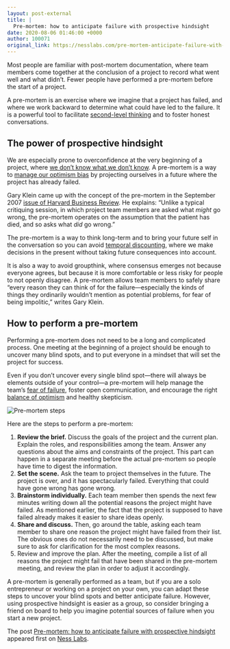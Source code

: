 ```yaml
---
layout: post-external
title: |
  Pre-mortem: how to anticipate failure with prospective hindsight
date: 2020-08-06 01:46:00 +0000
author: 100071
original_link: https://nesslabs.com/pre-mortem-anticipate-failure-with-prospective-hindsight?utm_source=rss&utm_medium=rss&utm_campaign=pre-mortem-anticipate-failure-with-prospective-hindsight
---
```


Most people are familiar with post-mortem documentation, where team members come together at the conclusion of a project to record what went well and what didn’t. Fewer people have performed a pre-mortem before the start of a project.

A pre-mortem is an exercise where we imagine that a project has failed, and where we work backward to determine what could have led to the failure. It is a powerful tool to facilitate [second-level thinking](https://nesslabs.com/second-level-thinking) and to foster honest conversations.

## The power of prospective hindsight

We are especially prone to overconfidence at the very beginning of a project, where [we don’t know what we don’t know](https://nesslabs.com/dunning-kruger-effect). A pre-mortem is a way to [manage our optimism bias](https://nesslabs.com/cognitive-biases-entrepreneurship) by projecting ourselves in a future where the project has already failed.

Gary Klein came up with the concept of the pre-mortem in the September 2007 [issue of Harvard Business Review](https://hbr.org/2007/09/performing-a-project-premortem). He explains: “Unlike a typical critiquing session, in which project team members are asked what _might_ go wrong, the pre-mortem operates on the assumption that the patient has died, and so asks what _did_ go wrong.”

The pre-mortem is a way to think long-term and to bring your future self in the conversation so you can avoid [temporal discounting](https://nesslabs.com/temporal-discounting), where we make decisions in the present without taking future consequences into account.

It is also a way to avoid groupthink, where consensus emerges not because everyone agrees, but because it is more comfortable or less risky for people to not openly disagree. A pre-mortem allows team members to safely share “every reason they can think of for the failure—especially the kinds of things they ordinarily wouldn’t mention as potential problems, for fear of being impolitic,” writes Gary Klein.

## How to perform a pre-mortem

Performing a pre-mortem does not need to be a long and complicated process. One meeting at the beginning of a project should be enough to uncover many blind spots, and to put everyone in a mindset that will set the project for success.

Even if you don’t uncover every single blind spot—there will always be elements outside of your control—a pre-mortem will help manage the team’s [fear of failure](https://nesslabs.com/fail-like-a-scientist), foster open communication, and encourage the right [balance of optimism](https://nesslabs.com/hope-optimism) and healthy skepticism.

![Pre-mortem steps](https://nesslabs.com/wp-content/uploads/2020/08/pre-mortem-illustration-1024x365.png)

Here are the steps to perform a pre-mortem:

1. **Review the brief.** Discuss the goals of the project and the current plan. Explain the roles, and responsibilities among the team. Answer any questions about the aims and constraints of the project. This part can happen in a separate meeting before the actual pre-mortem so people have time to digest the information.
2. **Set the scene.** Ask the team to project themselves in the future. The project is over, and it has spectacularly failed. Everything that could have gone wrong has gone wrong.
3. **Brainstorm individually.** Each team member then spends the next few minutes writing down all the potential reasons the project might have failed. As mentioned earlier, the fact that the project is supposed to have failed already makes it easier to share ideas openly.
4. **Share and discuss.** Then, go around the table, asking each team member to share one reason the project might have failed from their list. The obvious ones do not necessarily need to be discussed, but make sure to ask for clarification for the most complex reasons.
5. Review and improve the plan. After the meeting, compile a list of all reasons the project might fail that have been shared in the pre-mortem meeting, and review the plan in order to adjust it accordingly.

A pre-mortem is generally performed as a team, but if you are a solo entrepreneur or working on a project on your own, you can adapt these steps to uncover your blind spots and better anticipate failure. However, using prospective hindsight is easier as a group, so consider bringing a friend on board to help you imagine potential sources of failure when you start a new project.

The post [Pre-mortem: how to anticipate failure with prospective hindsight](https://nesslabs.com/pre-mortem-anticipate-failure-with-prospective-hindsight) appeared first on [Ness Labs](https://nesslabs.com).
